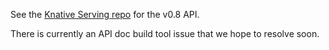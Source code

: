 
<p>See the <a href="https://github.com/knative/serving/tree/master/pkg/apis">Knative Serving repo</a> for the v0.8 API.</p>

<p>There is currently an API doc build tool issue that we hope to resolve soon.</p>
